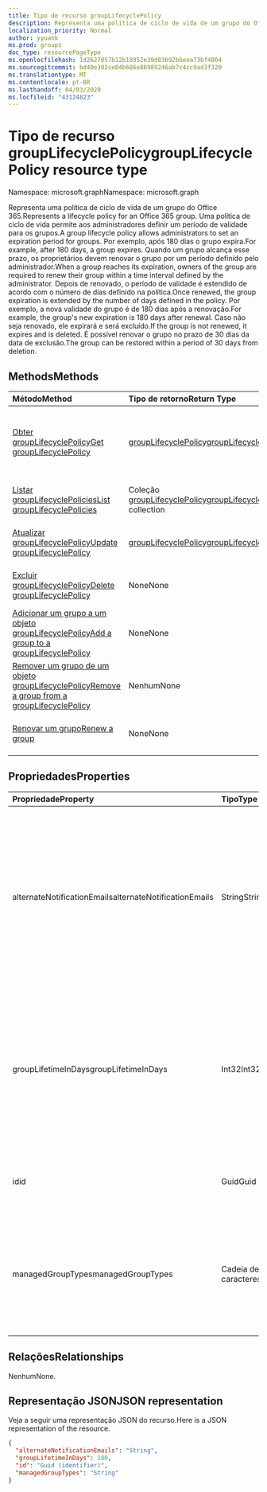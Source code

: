 ```yaml
---
title: Tipo de recurso groupLifecyclePolicy
description: Representa uma política de ciclo de vida de um grupo do Office 365.
localization_priority: Normal
author: yyuank
ms.prod: groups
doc_type: resourcePageType
ms.openlocfilehash: 1d2627057b12b18952e39d83b92bbeea73bf4804
ms.sourcegitcommit: bd40e302ce04b686e86989246ab7c4cc9ad3f320
ms.translationtype: MT
ms.contentlocale: pt-BR
ms.lasthandoff: 04/03/2020
ms.locfileid: "43124823"
---
```

# <a name="grouplifecyclepolicy-resource-type"></a><span data-ttu-id="3de21-103">Tipo de recurso groupLifecyclePolicy</span><span class="sxs-lookup"><span data-stu-id="3de21-103">groupLifecyclePolicy resource type</span></span>

<span data-ttu-id="3de21-104">Namespace: microsoft.graph</span><span class="sxs-lookup"><span data-stu-id="3de21-104">Namespace: microsoft.graph</span></span>

<span data-ttu-id="3de21-105">Representa uma política de ciclo de vida de um grupo do Office 365.</span><span class="sxs-lookup"><span data-stu-id="3de21-105">Represents a lifecycle policy for an Office 365 group.</span></span> <span data-ttu-id="3de21-106">Uma política de ciclo de vida permite aos administradores definir um período de validade para os grupos.</span><span class="sxs-lookup"><span data-stu-id="3de21-106">A group lifecycle policy allows administrators to set an expiration period for groups.</span></span> <span data-ttu-id="3de21-107">Por exemplo, após 180 dias o grupo expira.</span><span class="sxs-lookup"><span data-stu-id="3de21-107">For example, after 180 days, a group expires.</span></span> <span data-ttu-id="3de21-108">Quando um grupo alcança esse prazo, os proprietários devem renovar o grupo por um período definido pelo administrador.</span><span class="sxs-lookup"><span data-stu-id="3de21-108">When a group reaches its expiration, owners of the group are required to renew their group within a time interval defined by the administrator.</span></span> <span data-ttu-id="3de21-109">Depois de renovado, o período de validade é estendido de acordo com o número de dias definido na política.</span><span class="sxs-lookup"><span data-stu-id="3de21-109">Once renewed, the group expiration is extended by the number of days defined in the policy.</span></span> <span data-ttu-id="3de21-110">Por exemplo, a nova validade do grupo é de 180 dias após a renovação.</span><span class="sxs-lookup"><span data-stu-id="3de21-110">For example, the group's new expiration is 180 days after renewal.</span></span> <span data-ttu-id="3de21-111">Caso não seja renovado, ele expirará e será excluído.</span><span class="sxs-lookup"><span data-stu-id="3de21-111">If the group is not renewed, it expires and is deleted.</span></span> <span data-ttu-id="3de21-112">É possível renovar o grupo no prazo de 30 dias da data de exclusão.</span><span class="sxs-lookup"><span data-stu-id="3de21-112">The group can be restored within a period of 30 days from deletion.</span></span>

## <a name="methods"></a><span data-ttu-id="3de21-113">Methods</span><span class="sxs-lookup"><span data-stu-id="3de21-113">Methods</span></span>

| <span data-ttu-id="3de21-114">Método</span><span class="sxs-lookup"><span data-stu-id="3de21-114">Method</span></span> | <span data-ttu-id="3de21-115">Tipo de retorno</span><span class="sxs-lookup"><span data-stu-id="3de21-115">Return Type</span></span> | <span data-ttu-id="3de21-116">Descrição</span><span class="sxs-lookup"><span data-stu-id="3de21-116">Description</span></span> |
|:---------------|:--------|:----------|
|[<span data-ttu-id="3de21-117">Obter groupLifecyclePolicy</span><span class="sxs-lookup"><span data-stu-id="3de21-117">Get groupLifecyclePolicy</span></span>](../api/grouplifecyclepolicy-get.md) | [<span data-ttu-id="3de21-118">groupLifecyclePolicy</span><span class="sxs-lookup"><span data-stu-id="3de21-118">groupLifecyclePolicy</span></span>](grouplifecyclepolicy.md) |<span data-ttu-id="3de21-119">Leia as propriedades e os relacionamentos de um objeto groupLifecyclePolicy.</span><span class="sxs-lookup"><span data-stu-id="3de21-119">Read properties and relationships of a groupLifecyclePolicy object.</span></span>|
|[<span data-ttu-id="3de21-120">Listar groupLifecyclePolicies</span><span class="sxs-lookup"><span data-stu-id="3de21-120">List groupLifecyclePolicies</span></span>](../api/grouplifecyclepolicy-list.md) | <span data-ttu-id="3de21-121">Coleção [groupLifecyclePolicy](grouplifecyclepolicy.md)</span><span class="sxs-lookup"><span data-stu-id="3de21-121">[groupLifecyclePolicy](grouplifecyclepolicy.md) collection</span></span> | <span data-ttu-id="3de21-122">Listar todos os objetos groupLifecyclePolicies.</span><span class="sxs-lookup"><span data-stu-id="3de21-122">List all the groupLifecyclePolicies.</span></span> |
|[<span data-ttu-id="3de21-123">Atualizar groupLifecyclePolicy</span><span class="sxs-lookup"><span data-stu-id="3de21-123">Update groupLifecyclePolicy</span></span>](../api/grouplifecyclepolicy-update.md) | [<span data-ttu-id="3de21-124">groupLifecyclePolicy</span><span class="sxs-lookup"><span data-stu-id="3de21-124">groupLifecyclePolicy</span></span>](grouplifecyclepolicy.md) | <span data-ttu-id="3de21-125">Atualizar um objeto groupLifecyclePolicy.</span><span class="sxs-lookup"><span data-stu-id="3de21-125">Update a groupLifecyclePolicy object.</span></span> |
|[<span data-ttu-id="3de21-126">Excluir groupLifecyclePolicy</span><span class="sxs-lookup"><span data-stu-id="3de21-126">Delete groupLifecyclePolicy</span></span>](../api/grouplifecyclepolicy-delete.md) | <span data-ttu-id="3de21-127">None</span><span class="sxs-lookup"><span data-stu-id="3de21-127">None</span></span> | <span data-ttu-id="3de21-128">Excluir um objeto groupLifecyclePolicy.</span><span class="sxs-lookup"><span data-stu-id="3de21-128">Delete a groupLifecyclePolicy object.</span></span> |
|[<span data-ttu-id="3de21-129">Adicionar um grupo a um objeto groupLifecyclePolicy</span><span class="sxs-lookup"><span data-stu-id="3de21-129">Add a group to a groupLifecyclePolicy</span></span>](../api/grouplifecyclepolicy-addgroup.md)|<span data-ttu-id="3de21-130">None</span><span class="sxs-lookup"><span data-stu-id="3de21-130">None</span></span>| <span data-ttu-id="3de21-131">Adicionar um grupo a uma política de ciclo de vida</span><span class="sxs-lookup"><span data-stu-id="3de21-131">Add a group to a lifecycle policy</span></span> |
|[<span data-ttu-id="3de21-132">Remover um grupo de um objeto groupLifecyclePolicy</span><span class="sxs-lookup"><span data-stu-id="3de21-132">Remove a group from a groupLifecyclePolicy</span></span>](../api/grouplifecyclepolicy-removegroup.md)|<span data-ttu-id="3de21-133">Nenhum</span><span class="sxs-lookup"><span data-stu-id="3de21-133">None</span></span>| <span data-ttu-id="3de21-134">Remover um grupo de uma política de ciclo de vida.</span><span class="sxs-lookup"><span data-stu-id="3de21-134">Remove a group to a lifecycle policy.</span></span> |
|[<span data-ttu-id="3de21-135">Renovar um grupo</span><span class="sxs-lookup"><span data-stu-id="3de21-135">Renew a group</span></span>](../api/grouplifecyclepolicy-renewgroup.md)|<span data-ttu-id="3de21-136">None</span><span class="sxs-lookup"><span data-stu-id="3de21-136">None</span></span>| <span data-ttu-id="3de21-137">Renovar a data de vencimento de um grupo.</span><span class="sxs-lookup"><span data-stu-id="3de21-137">Renew a group's expiration date.</span></span> |

## <a name="properties"></a><span data-ttu-id="3de21-138">Propriedades</span><span class="sxs-lookup"><span data-stu-id="3de21-138">Properties</span></span>

| <span data-ttu-id="3de21-139">Propriedade</span><span class="sxs-lookup"><span data-stu-id="3de21-139">Property</span></span> | <span data-ttu-id="3de21-140">Tipo</span><span class="sxs-lookup"><span data-stu-id="3de21-140">Type</span></span> | <span data-ttu-id="3de21-141">Descrição</span><span class="sxs-lookup"><span data-stu-id="3de21-141">Description</span></span> |
|:---------------|:--------|:----------|
|<span data-ttu-id="3de21-142">alternateNotificationEmails</span><span class="sxs-lookup"><span data-stu-id="3de21-142">alternateNotificationEmails</span></span>|<span data-ttu-id="3de21-143">String</span><span class="sxs-lookup"><span data-stu-id="3de21-143">String</span></span>| <span data-ttu-id="3de21-144">Lista de endereços de email para o envio de notificações para grupos sem proprietários.</span><span class="sxs-lookup"><span data-stu-id="3de21-144">List of email address to send notifications for groups without owners.</span></span> <span data-ttu-id="3de21-145">É possível definir vários endereços de email separando-os com ponto-e-vírgula.</span><span class="sxs-lookup"><span data-stu-id="3de21-145">Multiple email address can be defined by separating email address with a semicolon.</span></span> |
|<span data-ttu-id="3de21-146">groupLifetimeInDays</span><span class="sxs-lookup"><span data-stu-id="3de21-146">groupLifetimeInDays</span></span>|<span data-ttu-id="3de21-147">Int32</span><span class="sxs-lookup"><span data-stu-id="3de21-147">Int32</span></span>| <span data-ttu-id="3de21-148">Número de dias antes que um grupo expire e precise ser renovado.</span><span class="sxs-lookup"><span data-stu-id="3de21-148">Number of days before a group expires and needs to be renewed.</span></span> <span data-ttu-id="3de21-149">Após renová-lo, o período de validade é estendido de acordo com o número de dias definido.</span><span class="sxs-lookup"><span data-stu-id="3de21-149">Once renewed, the group expiration is extended by the number of days defined.</span></span> |
|<span data-ttu-id="3de21-150">id</span><span class="sxs-lookup"><span data-stu-id="3de21-150">id</span></span>|<span data-ttu-id="3de21-151">Guid</span><span class="sxs-lookup"><span data-stu-id="3de21-151">Guid</span></span>| <span data-ttu-id="3de21-152">Um identificador exclusivo de uma política.</span><span class="sxs-lookup"><span data-stu-id="3de21-152">A unique identifier for a policy.</span></span> <span data-ttu-id="3de21-153">Somente leitura.</span><span class="sxs-lookup"><span data-stu-id="3de21-153">Read-only.</span></span>|
|<span data-ttu-id="3de21-154">managedGroupTypes</span><span class="sxs-lookup"><span data-stu-id="3de21-154">managedGroupTypes</span></span>|<span data-ttu-id="3de21-155">Cadeia de caracteres</span><span class="sxs-lookup"><span data-stu-id="3de21-155">String</span></span>| <span data-ttu-id="3de21-156">O tipo de grupo ao qual se aplica a política de expiração.</span><span class="sxs-lookup"><span data-stu-id="3de21-156">The group type for which the expiration policy applies.</span></span> <span data-ttu-id="3de21-157">Os valores possíveis são **All**, **Selected** ou **None**.</span><span class="sxs-lookup"><span data-stu-id="3de21-157">Possible values are **All**, **Selected** or **None**.</span></span> |

## <a name="relationships"></a><span data-ttu-id="3de21-158">Relações</span><span class="sxs-lookup"><span data-stu-id="3de21-158">Relationships</span></span>

<span data-ttu-id="3de21-159">Nenhum</span><span class="sxs-lookup"><span data-stu-id="3de21-159">None.</span></span>

## <a name="json-representation"></a><span data-ttu-id="3de21-160">Representação JSON</span><span class="sxs-lookup"><span data-stu-id="3de21-160">JSON representation</span></span>

<span data-ttu-id="3de21-161">Veja a seguir uma representação JSON do recurso.</span><span class="sxs-lookup"><span data-stu-id="3de21-161">Here is a JSON representation of the resource.</span></span>

<!-- {
  "blockType": "resource",
  "optionalProperties": [

  ],
  "@odata.type": "microsoft.graph.groupLifecyclePolicy"
}-->

```json
{
  "alternateNotificationEmails": "String",
  "groupLifetimeInDays": 180,
  "id": "Guid (identifier)",
  "managedGroupTypes": "String"
}

```

<!-- uuid: 8fcb5dbc-d5aa-4681-8e31-b001d5168d79
2015-10-25 14:57:30 UTC -->
<!-- {
  "type": "#page.annotation",
  "description": "groupLifecyclePolicy resource",
  "keywords": "",
  "section": "documentation",
  "tocPath": ""
}-->
